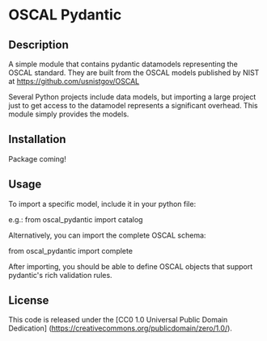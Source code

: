 # OSCAL Pydantic

## Description
A simple module that contains pydantic datamodels representing the OSCAL standard. They are built from the OSCAL models published by NIST at https://github.com/usnistgov/OSCAL

Several Python projects include data models, but importing a large project just to get access to the datamodel represents a significant overhead. This module simply provides the models.

## Installation

Package coming!

## Usage

To import a specific model, include it in your python file:

e.g.: from oscal_pydantic import catalog

Alternatively, you can import the complete OSCAL schema:

from oscal_pydantic import complete

After importing, you should be able to define OSCAL objects that support pydantic's rich validation rules.

## License

This code is released under the [CC0 1.0 Universal Public Domain Dedication] (https://creativecommons.org/publicdomain/zero/1.0/).
